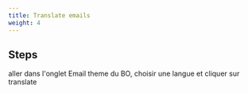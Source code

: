 ```yaml
---
title: Translate emails
weight: 4
---
```

## Steps

aller dans l'onglet Email theme du BO, choisir une langue et cliquer sur translate

